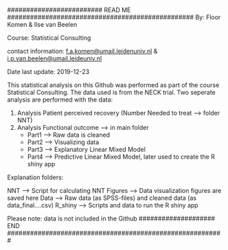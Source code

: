 ######################### READ ME #################################################
By: Floor Komen & Ilse van Beelen

Course: Statistical Consulting 

contact information: f.a.komen@umail.leidenuniv.nl & i.p.van.beelen@umail.leideuniv.nl

Date last update: 2019-12-23

This statistical analysis on this Github was performed as part of
the course Statistical Consulting. The data used is from the NECK
trial. Two seperate analysis are performed with the data:

1) Analysis Patient perceived recovery (Number Needed to treat --> folder NNT) 
2) Analysis Functional outcome --> in main folder
	- Part1 --> Raw data is cleaned
	- Part2 --> Visualizing data
	- Part3 --> Explanatory Linear Mixed Model
	- Part4 --> Predictive Linear Mixed Model, later used to create the
	   	    R shiny app

Explanation folders:

NNT  	-->	Script for calculating NNT 
Figures -->	Data visualization figures are saved here
Data	-->	Raw data (as SPSS-files) and cleaned data (as data_final....csv)
R_shiny	--> 	Scripts and data to run the R shiny app

Please note: data is not included in the Github
#################### END #########################################################

